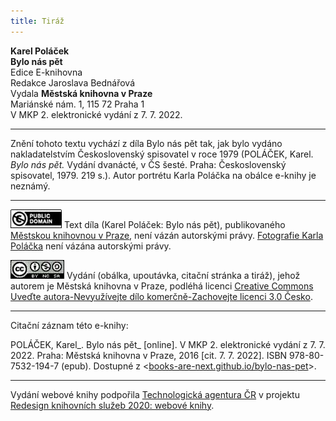 ```yaml
---
title: Tiráž
---
```


**Karel Poláček**  
**Bylo nás pět**  
Edice E-knihovna  
Redakce Jaroslava Bednářová  
Vydala **Městská knihovna v Praze**  
Mariánské nám. 1, 115 72 Praha 1  
V MKP 2. elektronické vydání z 7. 7. 2022.

***

Znění tohoto textu vychází z díla Bylo nás pět tak, jak bylo vydáno nakladatelstvím Československý spisovatel v roce 1979 (POLÁČEK, Karel. _Bylo nás pět._ Vydání dvanácté, v ČS šesté. Praha: Československý spisovatel, 1979. 219 s.).
Autor portrétu Karla Poláčka na obálce e-knihy je neznámý.

***

[![](./resources/image001.jpg)](http://creativecommons.org/publicdomain/mark/1.0/deed.cs)
Text díla (Karel Poláček: Bylo nás pět), publikovaného [Městskou knihovnou v Praze](http://www.mlp.cz/), není vázán autorskými právy.
[Fotografie Karla Poláčka](https://cs.wikipedia.org/wiki/Karel_Pol%C3%A1%C4%8Dek#/media/File:Karel_Pol%C3%A1%C4%8Dek_(1892-1945).jpg) není vázána autorskými právy.

[![](./resources/image002.jpg)](http://creativecommons.org/licenses/by-nc-sa/3.0/cz/)
Vydání (obálka, upoutávka, citační stránka a tiráž), jehož autorem je Městská knihovna v Praze, podléhá licenci [Creative Commons Uveďte autora-Nevyužívejte dílo komerčně-Zachovejte licenci 3.0 Česko](http://creativecommons.org/licenses/by-nc-sa/3.0/cz/).

***

Citační záznam této e-knihy:

POLÁČEK, Karel_. Bylo nás pět_ \[online\]. V MKP 2. elektronické vydání z 7. 7. 2022. Praha: Městská knihovna v Praze, 2016 \[cit. 7. 7. 2022]. ISBN 978-80-7532-194-7 (epub). Dostupné z <[books-are-next.github.io/bylo-nas-pet](https://books-are-next.github.io/bylo-nas-pet/)>.

***

Vydání webové knihy podpořila [Technologická agentura ČR](https://www.tacr.cz/) v projektu [Redesign knihovních služeb 2020: webové knihy](https://starfos.tacr.cz/cs/project/TL04000391).